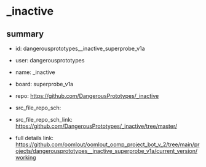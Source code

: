 # _inactive
 
## summary 
* id: dangerousprototypes__inactive_superprobe_v1a
* user: dangerousprototypes
* name: _inactive
* board: superprobe_v1a
* repo: https://github.com/DangerousPrototypes/_inactive



* src_file_repo_sch: 
* src_file_repo_sch_link: https://github.com/DangerousPrototypes/_inactive/tree/master/
* full details link: https://github.com/oomlout/oomlout_oomp_project_bot_v_2/tree/main/projects/dangerousprototypes__inactive_superprobe_v1a/current_version/working  






